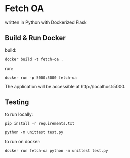 # Fetch OA 
written in Python with Dockerized Flask 

## Build & Run Docker

build:

    docker build -t fetch-oa .
   
run:

    docker run -p 5000:5000 fetch-oa

The application will be accessible at http://localhost:5000.

## Testing
   
to run locally:

    pip install -r requirements.txt

    python -m unittest test.py

to run on docker:

    docker run fetch-oa python -m unittest test.py
